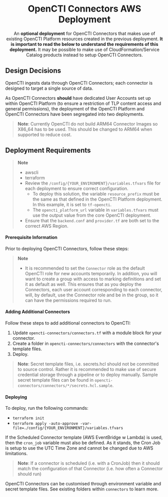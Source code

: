 <h1 align="center">
  OpenCTI Connectors AWS Deployment
</h1>

<p align="center">
An <strong>optional deployment</strong> for OpenCTI Connectors that makes use of existing OpenCTI Platform resources created in the previous deployment. <strong>It is important to read the below to understand the requirements of this deployment.</strong> It may be possible to make use of CloudFormation/Service Catalog products instead to setup OpenCTI Connectors.
</p>

## Design Decisions

OpenCTI ingests data through OpenCTI Connectors; each connector is designed to target a single source of data.

As OpenCTI Connectors **should** have dedicated User Accounts set up within OpenCTI Platform (to ensure a restriction of TLP content access and general permissions), the deployment of the OpenCTI Platform and OpenCTI Connectors have been segregated into two deployments. 

> **Note**: Currently OpenCTI do not build ARM64 Connector Images so X86_64 has to be used. This should be changed to ARM64 when supported to reduce cost.

## Deployment Requirements

> **Note**
> - awscli
> - terraform
> - Review the `/config/{YOUR_ENVIRONMENT}/variables.tfvars` file for each deployment to ensure correct configuration.
>   - To deploy this solution, the variable `resource_prefix` must be the same as that defined in the OpenCTI Platform deployment. In this example, it is set to `tf-opencti`.
>   - The `opencti_platform_url` variable in `variables.tfvars` must use the output value from the core OpenCTI deployment.
> - Ensure that the `backend.conf` and `provider.tf` are both set to the correct AWS Region.

#### Prerequisite Information
Prior to deploying OpenCTI Connectors, follow these steps:

> **Note**
> - It is recommended to set the `Connector` role as the default OpenCTI role for new accounts temporarily. In addition, 
you will want to create a group with access to marking definitions and set it as default as well. This ensures that as you deploy the Connectors, each user account corresponding to each connector, will, by default, use the Connector role and be in the group, so it can have the permissions required to run.

#### Adding Additional Connectors

Follow these steps to add additional connectors to OpenCTI:

1. Update `opencti-connectors/connectors.tf` with a module block for your connector.
2. Create a folder in `opencti-connectors/connectors` with the connector's template files.
3. Deploy.

> **Note**:
> Secret template files, i.e. secrets.hcl should not be committed to source control.
> Rather it is recommended to make use of secure credential storage through a pipeline or to deploy manually.
> Sample secret template files can be found in `opencti-connectors/connectors/*/secrets.hcl.sample`.

#### Deploying

To deploy, run the following commands:

- `terraform init`
- `terraform apply -auto-approve -var-file=./config/{YOUR_ENVIRONMENT}/variables.tfvars`

If the Scheduled Connector template (AWS EventBridge w Lambda) is used, then the `cron_job` variable must also be defined. As it stands, the Cron Job is setup to use the UTC Time Zone and cannot be changed due to AWS limitations.

> **Note**:
> If a connector is scheduled (i.e. with a CronJob) then it should match the configuration of that Connector (i.e. how often a Connector should run)

OpenCTI Connectors can be customised through environment variable and secret template files. See existing folders within `connectors` to learn more.
